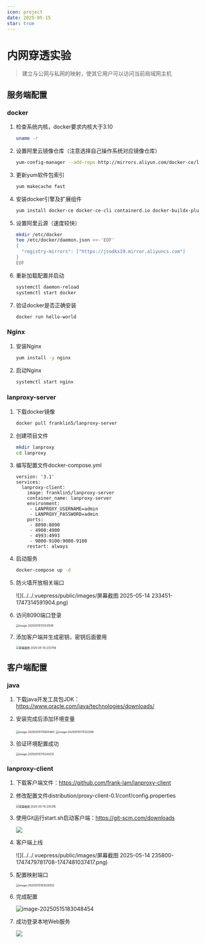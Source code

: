 ```yaml
---
icon: project
date: 2025-05-15
star: true
---
```


# 内网穿透实验

> 建立与公网与私网的映射，使其它用户可以访问当前局域网主机

<!-- more -->
## 服务端配置

### docker

1. 检查系统内核，docker要求内核大于3.10

   ```bash
   uname -r
   ```

2. 设置阿里云镜像仓库（注意选择自己操作系统对应镜像仓库）

   ```bash
   yum-config-manager --add-repo http://mirrors.aliyun.com/docker-ce/linux/centos/docker-ce.repo
   ```

3. 更新yum软件包索引

   ```bash
   yum makecache fast
   ```

4. 安装docker引擎及扩展组件

   ```bash
   yum install docker-ce docker-ce-cli containerd.io docker-buildx-plugin docker-compose-plugin -y
   ```

5. 设置阿里云源（速度较快）

   ```bash
   mkdir /etc/docker
   tee /etc/docker/daemon.json <<-'EOF'
   {
     "registry-mirrors": ["https://jsodkx19.mirror.aliyuncs.com"]
   }
   EOF
   ```

6. 重新加载配置并启动

   ```bash
   systemctl daemon-reload
   systemctl start docker
   ```

7. 验证docker是否正确安装

   ```
   docker run hello-world
   ```

### Nginx

1. 安装Nginx

   ```bash
   yum install -y nginx
   ```

2. 启动Nginx

   ```bash
   systemctl start nginx
   ```

### lanproxy-server

1. 下载docker镜像

   ```bash
   docker pull franklin5/lanproxy-server
   ```

2. 创建项目文件

   ```bash
   mkdir lanproxy
   cd lanproxy
   ```

3. 编写配置文件docker-compose.yml

   ```
   version: '3.1'
   services:
     lanproxy-client:
       image: franklin5/lanproxy-server
       container_name: lanproxy-server
       environment:
        - LANPROXY_USERNAME=admin
        - LANPROXY_PASSWORD=admin
       ports:
        - 8090:8090
        - 4900:4900
        - 4993:4993
        - 9000-9100:9000-9100
       restart: always
   ```

4. 启动服务

   ```bash
   docker-compose up -d
   ```

5. 防火墙开放相关端口

   ![](../../.vuepress/public/images/屏幕截图 2025-05-14 233451-1747314591904.png)

6. 访问8090端口登录

   <img src="../../.vuepress/public/images/image-20250515173331519.png" alt="image-20250515173331519" style="zoom:50%;" />

7. 添加客户端并生成密钥，密钥后面要用

   <img src="../../.vuepress/public/images/屏幕截图 2025-05-14 233756.png" alt="屏幕截图 2025-05-14 233756" style="zoom:50%;" />

## 客户端配置

### java

1. 下载java开发工具包JDK：https://www.oracle.com/java/technologies/downloads/

2. 安装完成后添加环境变量

   <img src="../../.vuepress/public/images/image-20250515174925465.png" alt="image-20250515174925465" style="zoom:50%;" />

   <img src="../../.vuepress/public/images/image-20250515175122286.png" alt="image-20250515175122286" style="zoom: 50%;" />

3. 验证环境配置成功

   <img src="../../.vuepress/public/images/image-20250515175244212.png" alt="image-20250515175244212" style="zoom: 50%;" />

### lanproxy-client

1. 下载客户端文件：https://github.com/frank-lam/lanproxy-client

2. 修改配置文件distribution/proxy-client-0.1/conf/config.properties

   <img src="../../.vuepress/public/images/屏幕截图 2025-05-14 235316.png" alt="屏幕截图 2025-05-14 235316" style="zoom: 50%;" />

3. 使用Git运行start.sh启动客户端：https://git-scm.com/downloads

   ![](../../.vuepress/public/images/image-20250515175946631.png)

4. 客户端上线

   ![](../../.vuepress/public/images/屏幕截图 2025-05-14 235800-1747479781708-1747481037417.png)

5. 配置映射端口

   <img src="../../.vuepress/public/images/image-20250515183026102.png" alt="image-20250515183026102" style="zoom:50%;" />

6. 完成配置

   ![image-20250515183048454](../../.vuepress/public/images/image-20250515183048454.png)

7. 成功登录本地Web服务

   ![](../../.vuepress/public/images/image-20250515183440610.png)